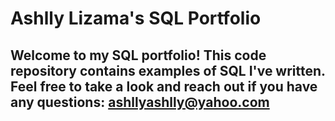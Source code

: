 # Ashlly Lizama's SQL Portfolio

## Welcome to my SQL portfolio! This code repository contains examples of SQL I've written. Feel free to take a look and reach out if you have any questions: ashllyashlly@yahoo.com
